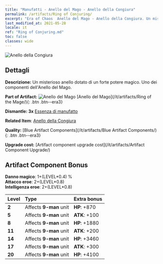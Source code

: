 ```yaml
---
title: "Manufatti - Anello del Mago - Anello della Congiura"
permalink: /artifacts/Ring of Conjuring/
excerpt: "Era of Chaos  Anello del Mago - Anello della Congiura. Un misterioso anello dotato di un forte potere magico. Uno dei componenti dell'Anello del Mago."
last_modified_at: 2021-05-28
locale: it
ref: "Ring of Conjuring.md"
toc: false
classes: wide
---
```


 ![Anello della Congiura](/images/t/artifact_40222.png)



## Dettagli

 **Descrizione:** Un misterioso anello dotato di un forte potere magico. Uno dei componenti dell'Anello del Mago.

 **Part of Artifact:** ![Anello del Mago](/images/t/icon_artifact_22.png) [Anello del Mago](/it/artifacts/Ring of the Mage/){: .btn .btn--era3}

 **Dismantle: 3x** [Essenza di manufatto](/ItemsIT/con_905/)

 **Related Item**: [Anello della Congiura](/ItemsIT/art_116/)

 **Quality:** [Blue Artifact Components](/it/artifacts/Blue Artifact Components/){: .btn .btn--era3}

 **Upgrade cost:** [Artifact component upgrade cost](/it/artifacts/Artifact Component Upgrade/)

## Artifact Component Bonus

  **Danno magico**: 1+(LEVEL\*0.4) %<br/>**Attacco eroe**: 2+(LEVEL\*0.8)<br/>**Intelligenza eroe**: 2+(LEVEL\*0.8)

  |  Level  | Type |    Extra bonus  | 
  |:--------|:-----|:----------------| 
  | **2** | Affects **9-man** unit | **HP**: +870 | 
  | **5** | Affects **9-man** unit | **ATK**: +100 | 
  | **8** | Affects **9-man** unit | **HP**: +1880 | 
  | **11** | Affects **9-man** unit | **ATK**: +200 | 
  | **14** | Affects **9-man** unit | **HP**: +3460 | 
  | **17** | Affects **9-man** unit | **ATK**: +300 | 
  | **20** | Affects **9-man** unit | **HP**: +4100 | 
